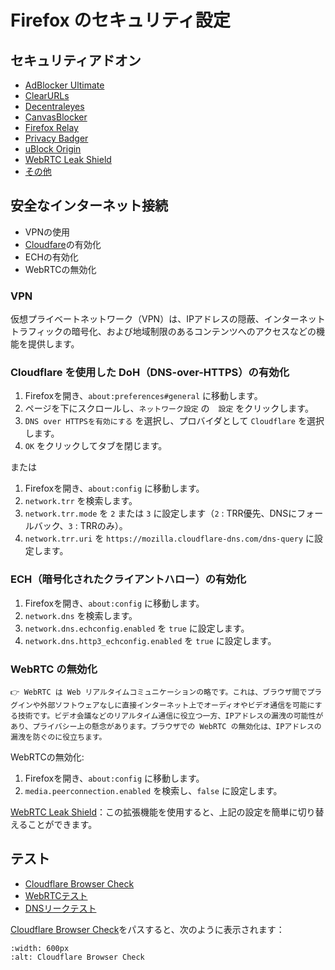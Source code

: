 # Firefox のセキュリティ設定

## セキュリティアドオン
- [AdBlocker Ultimate](https://addons.mozilla.org/en-US/firefox/addon/adblocker-ultimate/)
- [ClearURLs](https://addons.mozilla.org/en-US/firefox/addon/clearurls/)
- [Decentraleyes](https://addons.mozilla.org/en-US/firefox/addon/decentraleyes/)
- [CanvasBlocker](https://addons.mozilla.org/en-US/firefox/addon/canvasblocker/)
- [Firefox Relay](https://relay.firefox.com/)
- [Privacy Badger](https://addons.mozilla.org/en-US/firefox/addon/privacy-badger17/)
- [uBlock Origin](https://addons.mozilla.org/en-US/firefox/addon/ublock-origin/)
- [WebRTC Leak Shield](https://addons.mozilla.org/en-US/firefox/addon/webrtc-leak-shield/)
- [その他](https://addons.mozilla.org/en-US/firefox/extensions/category/privacy-security/)

## 安全なインターネット接続
- VPNの使用
- [Cloudfare](https://developers.cloudflare.com/1.1.1.1/setup/)の有効化
- ECHの有効化
- WebRTCの無効化

### VPN
仮想プライベートネットワーク（VPN）は、IPアドレスの隠蔽、インターネットトラフィックの暗号化、および地域制限のあるコンテンツへのアクセスなどの機能を提供します。

### Cloudflare を使用した DoH（DNS-over-HTTPS）の有効化
1. Firefoxを開き、`about:preferences#general` に移動します。
2. ページを下にスクロールし、`ネットワーク設定` の　`設定` をクリックします。
3. `DNS over HTTPSを有効にする` を選択し、プロバイダとして `Cloudflare` を選択します。
4. `OK` をクリックしてタブを閉じます。

または
1. Firefoxを開き、`about:config` に移動します。
2. `network.trr` を検索します。
3. `network.trr.mode` を `2` または `3` に設定します（`2` : TRR優先、DNSにフォールバック、`3` : TRRのみ）。
4. `network.trr.uri` を `https://mozilla.cloudflare-dns.com/dns-query` に設定します。

### ECH（暗号化されたクライアントハロー）の有効化
1. Firefoxを開き、`about:config` に移動します。
2. `network.dns` を検索します。
3. `network.dns.echconfig.enabled` を `true` に設定します。
4. `network.dns.http3_echconfig.enabled` を `true` に設定します。

### WebRTC の無効化
```{caution} WebRTC
👉 WebRTC は Web リアルタイムコミュニケーションの略です。これは、ブラウザ間でプラグインや外部ソフトウェアなしに直接インターネット上でオーディオやビデオ通信を可能にする技術です。ビデオ会議などのリアルタイム通信に役立つ一方、IPアドレスの漏洩の可能性があり、プライバシー上の懸念があります。ブラウザでの WebRTC の無効化は、IPアドレスの漏洩を防ぐのに役立ちます。
```

WebRTCの無効化:
1. Firefoxを開き、`about:config` に移動します。
2. `media.peerconnection.enabled` を検索し、`false` に設定します。

[WebRTC Leak Shield](https://addons.mozilla.org/en-US/firefox/addon/webrtc-leak-shield/)：この拡張機能を使用すると、上記の設定を簡単に切り替えることができます。

## テスト
- [Cloudflare Browser Check](https://www.cloudflare.com/ssl/encrypted-sni/#results)
- [WebRTCテスト](https://ip8.com/webrtc-test)
- [DNSリークテスト](https://dnsleaktest.org/dns-leak-test)

[Cloudflare Browser Check](https://www.cloudflare.com/ssl/encrypted-sni/#results)をパスすると、次のように表示されます：
```{image} img/cloudflare-test.png
:width: 600px
:alt: Cloudflare Browser Check
```